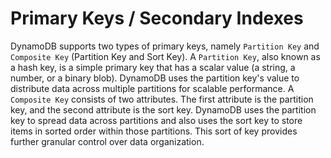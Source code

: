 # Primary Keys / Secondary Indexes

DynamoDB supports two types of primary keys, namely `Partition Key` and `Composite Key` (Partition Key and Sort Key). A `Partition Key`, also known as a hash key, is a simple primary key that has a scalar value (a string, a number, or a binary blob). DynamoDB uses the partition key's value to distribute data across multiple partitions for scalable performance. A `Composite Key` consists of two attributes. The first attribute is the partition key, and the second attribute is the sort key. DynamoDB uses the partition key to spread data across partitions and also uses the sort key to store items in sorted order within those partitions. This sort of key provides further granular control over data organization.
